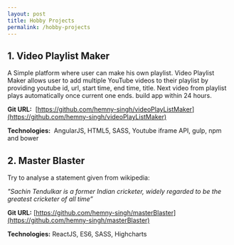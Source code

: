 ```yaml
---
layout: post
title: Hobby Projects
permalink: /hobby-projects
---
```


## 1. Video Playlist Maker
A Simple platform where user can make his own playlist. Video Playlist Maker allows user to add multiple
YouTube videos to their playlist by providing youtube id, url, start time, end time, title. Next video from playlist plays automatically once current one ends. build app within 24 hours.

**Git URL:** ​ [https://github.com/hemny-singh/videoPlayListMaker](https://github.com/hemny-singh/videoPlayListMaker)

**Technologies:** ​ AngularJS, HTML5, SASS, Youtube iframe API, gulp, npm and bower



## 2. Master Blaster
Try to analyse a statement given from wikipedia:

*"Sachin Tendulkar is a former Indian cricketer, widely regarded to be the greatest cricketer of all time”*

**Git URL:**​ [https://github.com/hemny-singh/masterBlaster](https://github.com/hemny-singh/masterBlaster)

**Technologies:** ReactJS, ES6, SASS, Highcharts
